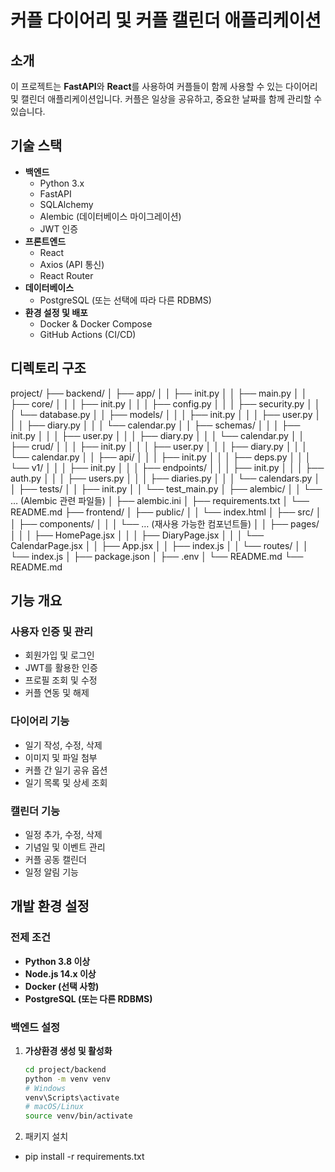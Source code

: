 # 커플 다이어리 및 커플 캘린더 애플리케이션

## 소개

이 프로젝트는 **FastAPI**와 **React**를 사용하여 커플들이 함께 사용할 수 있는 다이어리 및 캘린더 애플리케이션입니다. 커플은 일상을 공유하고, 중요한 날짜를 함께 관리할 수 있습니다.

## 기술 스택

- **백엔드**
  - Python 3.x
  - FastAPI
  - SQLAlchemy
  - Alembic (데이터베이스 마이그레이션)
  - JWT 인증
- **프론트엔드**
  - React
  - Axios (API 통신)
  - React Router
- **데이터베이스**
  - PostgreSQL (또는 선택에 따라 다른 RDBMS)
- **환경 설정 및 배포**
  - Docker & Docker Compose
  - GitHub Actions (CI/CD)

## 디렉토리 구조
project/
├── backend/
│   ├── app/
│   │   ├── init.py
│   │   ├── main.py
│   │   ├── core/
│   │   │   ├── init.py
│   │   │   ├── config.py
│   │   │   ├── security.py
│   │   │   └── database.py
│   │   ├── models/
│   │   │   ├── init.py
│   │   │   ├── user.py
│   │   │   ├── diary.py
│   │   │   └── calendar.py
│   │   ├── schemas/
│   │   │   ├── init.py
│   │   │   ├── user.py
│   │   │   ├── diary.py
│   │   │   └── calendar.py
│   │   ├── crud/
│   │   │   ├── init.py
│   │   │   ├── user.py
│   │   │   ├── diary.py
│   │   │   └── calendar.py
│   │   ├── api/
│   │   │   ├── init.py
│   │   │   ├── deps.py
│   │   │   └── v1/
│   │   │       ├── init.py
│   │   │       ├── endpoints/
│   │   │           ├── init.py
│   │   │           ├── auth.py
│   │   │           ├── users.py
│   │   │           ├── diaries.py
│   │   │           └── calendars.py
│   │   ├── tests/
│   │       ├── init.py
│   │       └── test_main.py
│   ├── alembic/
│   │   └── … (Alembic 관련 파일들)
│   ├── alembic.ini
│   ├── requirements.txt
│   └── README.md
├── frontend/
│   ├── public/
│   │   └── index.html
│   ├── src/
│   │   ├── components/
│   │   │   └── … (재사용 가능한 컴포넌트들)
│   │   ├── pages/
│   │   │   ├── HomePage.jsx
│   │   │   ├── DiaryPage.jsx
│   │   │   └── CalendarPage.jsx
│   │   ├── App.jsx
│   │   ├── index.js
│   │   └── routes/
│   │       └── index.js
│   ├── package.json
│   ├── .env
│   └── README.md
└── README.md
## 기능 개요

### 사용자 인증 및 관리

- 회원가입 및 로그인
- JWT를 활용한 인증
- 프로필 조회 및 수정
- 커플 연동 및 해제

### 다이어리 기능

- 일기 작성, 수정, 삭제
- 이미지 및 파일 첨부
- 커플 간 일기 공유 옵션
- 일기 목록 및 상세 조회

### 캘린더 기능

- 일정 추가, 수정, 삭제
- 기념일 및 이벤트 관리
- 커플 공동 캘린더
- 일정 알림 기능

## 개발 환경 설정

### 전제 조건

- **Python 3.8 이상**
- **Node.js 14.x 이상**
- **Docker (선택 사항)**
- **PostgreSQL (또는 다른 RDBMS)**

### 백엔드 설정

1. **가상환경 생성 및 활성화**

   ```bash
   cd project/backend
   python -m venv venv
   # Windows
   venv\Scripts\activate
   # macOS/Linux
   source venv/bin/activate

2.	패키지 설치
 - pip install -r requirements.txt